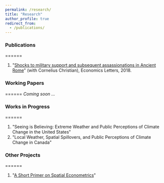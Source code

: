 ```yaml
---
permalink: /research/
title: "Research"
author_profile: true
redirect_from: 
  - /publications/
---
```






 
### Publications
======
1. "[Shocks to military support and subsequent assassionations in Ancient Rome](https://www.sciencedirect.com/science/article/abs/pii/S0165176518302532)" (with Cornelius Christian), Economics Letters, 2018. 


### Working Papers
======
_Coming soon ..._


### Works in Progress
======
1. "Seeing is Believing: Extreme Weather and Public Perceptions of Climate Change in the United States"
2. "Local Weather, Spatial Spillovers, and Public Perceptions of Climate Change in Canada"


### Other Projects
======
1. "[A Short Primer on Spatial Econometrics](https://liamselbourne.github.io/files/Spatial_Metrics.pdf)"



